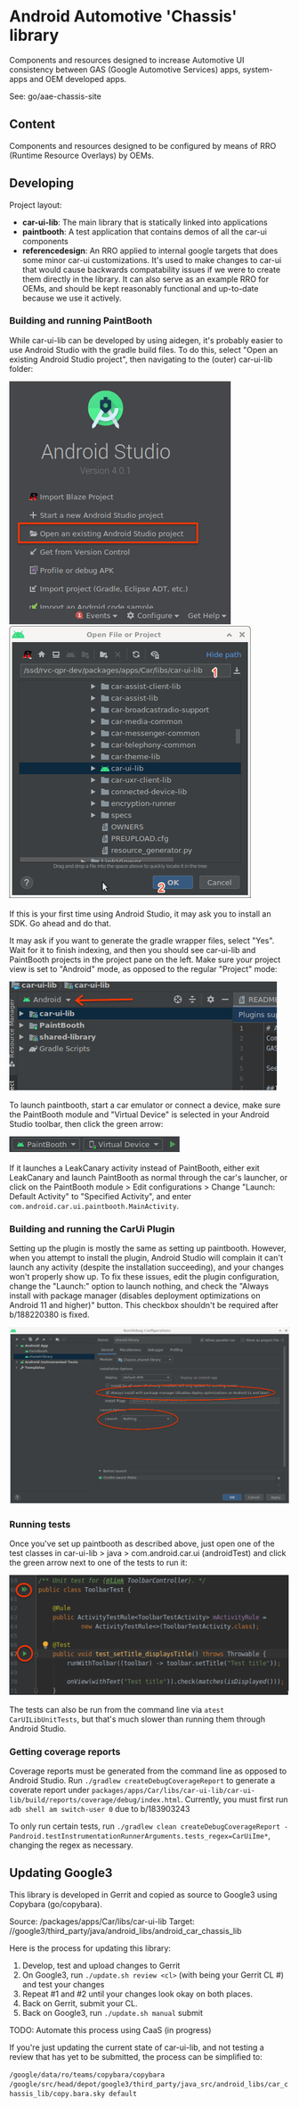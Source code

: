# Android Automotive 'Chassis' library
Components and resources designed to increase Automotive UI consistency between
GAS (Google Automotive Services) apps, system-apps and OEM developed apps.

See: go/aae-chassis-site

## Content

Components and resources designed to be configured by means of RRO (Runtime
Resource Overlays) by OEMs.

## Developing

Project layout:
* __car-ui-lib__: The main library that is statically linked into applications
* __paintbooth__: A test application that contains demos of all the car-ui components
* __referencedesign__: An RRO applied to internal google targets that does some minor car-ui customizations. It's used to make changes to car-ui that would cause backwards compatability issues if we were to create them directly in the library. It can also serve as an example RRO for OEMs, and should be kept reasonably functional and up-to-date because we use it actively.

### Building and running PaintBooth

While car-ui-lib can be developed by using aidegen, it's probably easier to use Android Studio with the gradle build files. To do this, select "Open an existing Android Studio project", then navigating to the (outer) car-ui-lib folder:

![Open an existing Android Studio project](documentation/images/open_existing_android_studio_project.png)
![Navigating to car-ui-lib](documentation/images/navigating_to_car_ui_lib.png)

If this is your first time using Android Studio, it may ask you to install an SDK. Go ahead and do that.

It may ask if you want to generate the gradle wrapper files, select "Yes". Wait for it to finish indexing, and then you should see car-ui-lib and PaintBooth projects in the project pane on the left. Make sure your project view is set to "Android" mode, as opposed to the regular "Project" mode:

![Android project view](documentation/images/android_project_view.png)

To launch paintbooth, start a car emulator or connect a device, make sure the PaintBooth module and "Virtual Device" is selected in your Android Studio toolbar, then click the green arrow:

![Launching Paintbooth](documentation/images/launch_paintbooth.png)

If it launches a LeakCanary activity instead of PaintBooth, either exit LeakCanary and launch PaintBooth as normal through the car's launcher, or click on the PaintBooth module > Edit configurations > Change "Launch: Default Activity" to "Specified Activity", and enter `com.android.car.ui.paintbooth.MainActivity`.

### Building and running the CarUi Plugin

Setting up the plugin is mostly the same as setting up paintbooth. However, when you attempt to install the plugin, Android Studio will complain it can't launch any activity (despite the installation succeeding), and your changes won't properly show up. To fix these issues, edit the plugin configuration, change the "Launch:" option to launch nothing, and check the "Always install with package manager (disables deployment optimizations on Android 11 and higher)" button. This checkbox shouldn't be required after b/188220380 is fixed.

![Plugin setup](documentation/images/plugin_setup.png)

### Running tests

Once you've set up paintbooth as described above, just open one of the test classes in car-ui-lib > java > com.android.car.ui (androidTest) and click the green arrow next to one of the tests to run it:

![Running tests](documentation/images/running_tests.png)

The tests can also be run from the command line via `atest CarUILibUnitTests`, but that's much slower than running them through Android Studio.

### Getting coverage reports

Coverage reports must be generated from the command line as opposed to Android Studio. Run `./gradlew createDebugCoverageReport` to generate a coverate report under `packages/apps/Car/libs/car-ui-lib/car-ui-lib/build/reports/coverage/debug/index.html`. Currently, you must first run `adb shell am switch-user 0` due to b/183903243

To only run certain tests, run `./gradlew clean createDebugCoverageReport -Pandroid.testInstrumentationRunnerArguments.tests_regex=CarUiIme*`, changing the regex as necessary.

## Updating Google3

This library is developed in Gerrit and copied as source to Google3 using
Copybara (go/copybara).

Source: /packages/apps/Car/libs/car-ui-lib
Target: //google3/third_party/java/android_libs/android_car_chassis_lib

Here is the process for updating this library:

1. Develop, test and upload changes to Gerrit
2. On Google3, run `./update.sh review <cl>` (with <cl> being your Gerrit CL #) and test your changes
3. Repeat #1 and #2 until your changes look okay on both places.
4. Back on Gerrit, submit your CL.
5. Back on Google3, run `./update.sh manual` submit

TODO: Automate this process using CaaS (in progress)

If you're just updating the current state of car-ui-lib, and not testing a review that has yet to be submitted, the process can be simplified to:

`/google/data/ro/teams/copybara/copybara /google/src/head/depot/google3/third_party/java_src/android_libs/car_chassis_lib/copy.bara.sky default`
